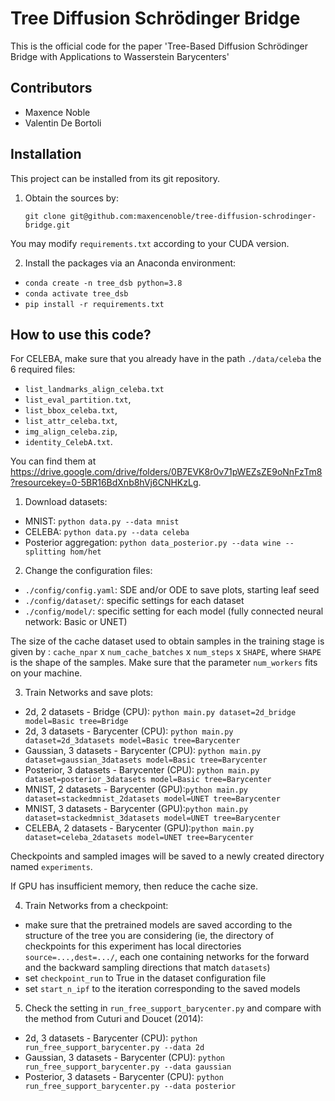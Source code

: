 # Tree Diffusion Schr&ouml;dinger Bridge

This is the official code for the paper 'Tree-Based Diffusion Schr&ouml;dinger Bridge with Applications to Wasserstein Barycenters'

Contributors
------------

* Maxence Noble
* Valentin De Bortoli

Installation
------------

This project can be installed from its git repository.

1. Obtain the sources by:

   `git clone git@github.com:maxencenoble/tree-diffusion-schrodinger-bridge.git`

You may modify `requirements.txt` according to your CUDA version.

2. Install the packages via an Anaconda environment:

- `conda create -n tree_dsb python=3.8`
- `conda activate tree_dsb`
- `pip install -r requirements.txt`

How to use this code?
---------------------

For CELEBA, make sure that you already have in the path `./data/celeba` the 6 required files:

- `list_landmarks_align_celeba.txt`
- `list_eval_partition.txt`,
- `list_bbox_celeba.txt`,
- `list_attr_celeba.txt`,
- `img_align_celeba.zip`,
- `identity_CelebA.txt`.

You can find them
at https://drive.google.com/drive/folders/0B7EVK8r0v71pWEZsZE9oNnFzTm8?resourcekey=0-5BR16BdXnb8hVj6CNHKzLg.

1. Download datasets:

- MNIST: `python data.py --data mnist`
- CELEBA: `python data.py --data celeba`
- Posterior aggregation: `python data_posterior.py --data wine --splitting hom/het`

2. Change the configuration files:

- `./config/config.yaml`: SDE and/or ODE to save plots, starting leaf seed
- `./config/dataset/`: specific settings for each dataset
- `./config/model/`: specific setting for each model (fully connected neural network: Basic or UNET)

The size of the cache dataset used to obtain samples in the training stage is given by : `cache_npar`
x `num_cache_batches` x `num_steps` x `SHAPE`,
where `SHAPE` is the shape of the samples. Make sure that the parameter `num_workers` fits on your machine.

3. Train Networks and save plots:

- 2d, 2 datasets - Bridge (CPU):  `python main.py dataset=2d_bridge model=Basic tree=Bridge`
- 2d, 3 datasets - Barycenter (CPU):  `python main.py dataset=2d_3datasets model=Basic tree=Barycenter`
- Gaussian, 3 datasets - Barycenter (CPU):  `python main.py dataset=gaussian_3datasets model=Basic tree=Barycenter`
- Posterior, 3 datasets - Barycenter (CPU):  `python main.py dataset=posterior_3datasets model=Basic tree=Barycenter`
- MNIST, 2 datasets - Barycenter (GPU):`python main.py dataset=stackedmnist_2datasets model=UNET tree=Barycenter`
- MNIST, 3 datasets - Barycenter (GPU):`python main.py dataset=stackedmnist_3datasets model=UNET tree=Barycenter`
- CELEBA, 2 datasets - Barycenter (GPU):`python main.py dataset=celeba_2datasets model=UNET tree=Barycenter`

Checkpoints and sampled images will be saved to a newly created directory named `experiments`.

If GPU has insufficient memory, then reduce the cache size.

4. Train Networks from a checkpoint:
- make sure that the pretrained models are saved according to the structure of the tree you are considering (ie, the
  directory of checkpoints for this experiment has local directories `source=...,dest=.../`, each one containing
  networks for the forward and the backward sampling directions that match `datasets`)
- set `checkpoint_run` to True in the dataset configuration file
- set `start_n_ipf` to the iteration corresponding to the saved models

5. Check the setting in `run_free_support_barycenter.py` and compare with the method from Cuturi and Doucet (2014):

- 2d, 3 datasets - Barycenter (CPU):  `python run_free_support_barycenter.py --data 2d`
- Gaussian, 3 datasets - Barycenter (CPU):  `python run_free_support_barycenter.py --data gaussian`
- Posterior, 3 datasets - Barycenter (CPU):  `python run_free_support_barycenter.py --data posterior`


